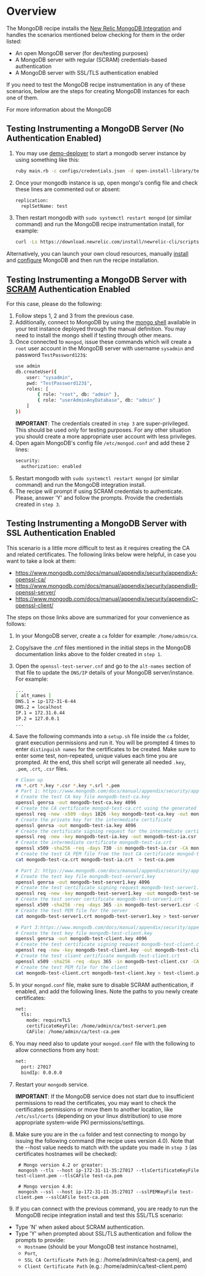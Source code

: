 # Overview

The MongoDB recipe installs the [New Relic MongoDB Integration](https://docs.newrelic.com/docs/infrastructure/host-integrations/host-integrations-list/mongodb/mongodb-monitoring-integration-new/) and handles the scenarios mentioned below checking for them in the order listed:

- An open MongoDB server (for dev/testing purposes)
- A MongoDB server with regular (SCRAM) credentials-based authentication
- A MongoDB server with SSL/TLS authentication enabled

If you need to test the MongoDB recipe instrumentation in any of these scenarios, below are the steps for creating MongoDB instances for each one of them.

For more information about the MongoDB 

## Testing Instrumenting a MongoDB Server (No Authentication Enabled)

1. You may use [demo-deployer](https://github.com/newrelic/demo-deployer) to start a mongodb server instance by using something like this:
    ```sh
    ruby main.rb -c configs/credentials.json -d open-install-library/test/manual/definitions/ohi/linux/mongodb-debian.json
    ```

2. Once your mongodb instance is up, open mongo's config file and check these lines are commented out or absent:
    ```sh
    replication:
      replSetName: test
    ```

3. Then restart mongodb with `sudo systemctl restart mongod` (or similar command) and run the MongoDB recipe instrumentation install, for example:
    ```sh
    curl -Ls https://download.newrelic.com/install/newrelic-cli/scripts/install.sh | bash && sudo NEW_RELIC_API_KEY=<API_KEY> NEW_RELIC_ACCOUNT_ID=<ACCOUNT_ID> NEW_RELIC_REGION=<REGION> /usr/local/bin/newrelic install -n mongodb-open-source-integration

    ```

Alternatively, you can launch your own cloud resources, manually [install](https://www.mongodb.com/docs/manual/installation/) and [configure](https://www.mongodb.com/docs/manual/reference/configuration-options/) MongoDB and then run the recipe installation.

## Testing Instrumenting a MongoDB Server with [SCRAM](https://www.mongodb.com/docs/manual/core/security-scram/) Authentication Enabled

For this case, please do the following:

1. Follow steps 1, 2 and 3 from the previous case.
2. Additionally, connect to MongoDB by using the [mongo shell](https://www.mongodb.com/docs/mongodb-shell/) available in your test instance deployed through the manual definition. You may need to install the mongo shell if testing through other means.
3. Once connected to `mongod`, issue these commands which will create a `root` user account in the MongoDB server with username `sysadmin` and password `TestPassword123$`:
    ```sh
    use admin
    db.createUser({ 
        user: "sysadmin",
        pwd: "TestPassword123$",
        roles: [
            { role: "root", db: "admin" },
            { role: "userAdminAnyDatabase", db: "admin" }
        ] 
    })
    ```
    **IMPORTANT**: The credentials created in `step 3` are super-privileged. This should be used only for testing purposes. For any other situation you should create a more appropriate user account with less privileges.
4. Open again MongoDB's config file `/etc/mongod.conf` and add these 2 lines:
    ```sh
    security:
      authorization: enabled
    ```
5. Restart mongodb with `sudo systemctl restart mongod` (or similar command) and run the MongoDB integration install.
6. The recipe will prompt if using SCRAM credentials to authenticate. Please, answer 'Y' and follow the prompts. Provide the credentials created in `step 3`.

## Testing Instrumenting a MongoDB Server with SSL Authentication Enabled

This scenario is a little more difficult to test as it requires creating the CA and related certificates. The following links below were helpful, in case you want to take a look at them: 

- https://www.mongodb.com/docs/manual/appendix/security/appendixA-openssl-ca/
- https://www.mongodb.com/docs/manual/appendix/security/appendixB-openssl-server/
- https://www.mongodb.com/docs/manual/appendix/security/appendixC-openssl-client/

The steps on those links above are summarized for your convenience as follows:

1. In your MongoDB server, create a `ca` folder for example: `/home/admin/ca`.
2. Copy/save the .cnf files mentioned in the initial steps in the MongoDB documentation links above to the folder created in `step 1`.
3. Open the `openssl-test-server.cnf` and go to the `alt-names` section of that file to update the `DNS/IP` details of your MongoDB server/instance. For example:
    ```sh
    ...
    [ alt_names ]
    DNS.1 = ip-172-31-6-44
    DNS.2 = localhost
    IP.1 = 172.31.6.44
    IP.2 = 127.0.0.1  
    ...
    ```
4. Save the following commands into a `setup.sh` file inside the `ca` folder, grant execution permissions and run it. You will be prompted 4 times to enter `distinguish names` for the certificates to be created. Make sure to enter some test, non-repeated, unique values each time you are prompted. At the end, this shell script will generate all needed `.key`, `.pem`, `.crt`, `.csr` files.
    ```sh
    # Clean up
    rm *.crt *.key *.csr *.key *.srl *.pem
    # Part 1: https://www.mongodb.com/docs/manual/appendix/security/appendixA-openssl-ca/
    # Create the test CA key file mongodb-test-ca.key
    openssl genrsa -out mongodb-test-ca.key 4096
    # Create the CA certificate mongod-test-ca.crt using the generated key file
    openssl req -new -x509 -days 1826 -key mongodb-test-ca.key -out mongodb-test-ca.crt -config openssl-test-ca.cnf
    # Create the private key for the intermediate certificate
    openssl genrsa -out mongodb-test-ia.key 4096
    # Create the certificate signing request for the intermediate certificate
    openssl req -new -key mongodb-test-ia.key -out mongodb-test-ia.csr -config openssl-test-ca.cnf
    # Create the intermediate certificate mongodb-test-ia.crt 
    openssl x509 -sha256 -req -days 730 -in mongodb-test-ia.csr -CA mongodb-test-ca.crt -CAkey mongodb-test-ca.key -set_serial 01 -out mongodb-test-ia.crt -extfile openssl-test-ca.cnf -extensions v3_ca
    # Create the test CA PEM file from the test CA certificate mongod-test-ca.crt and test intermediate certificate mongodb-test-ia.crt
    cat mongodb-test-ca.crt mongodb-test-ia.crt  > test-ca.pem

    # Part 2: https://www.mongodb.com/docs/manual/appendix/security/appendixB-openssl-server/
    # Create the test key file mongodb-test-server1.key
    openssl genrsa -out mongodb-test-server1.key 4096
    # Create the test certificate signing request mongodb-test-server1.csr
    openssl req -new -key mongodb-test-server1.key -out mongodb-test-server1.csr -config openssl-test-server.cnf
    # Create the test server certificate mongodb-test-server1.crt
    openssl x509 -sha256 -req -days 365 -in mongodb-test-server1.csr -CA mongodb-test-ia.crt -CAkey mongodb-test-ia.key -CAcreateserial -out mongodb-test-server1.crt -extfile openssl-test-server.cnf -extensions v3_req
    # Create the test PEM file for the server
    cat mongodb-test-server1.crt mongodb-test-server1.key > test-server1.pem

    # Part 3:https://www.mongodb.com/docs/manual/appendix/security/appendixC-openssl-client/
    # Create the test key file mongodb-test-client.key
    openssl genrsa -out mongodb-test-client.key 4096
    # Create the test certificate signing request mongodb-test-client.csr
    openssl req -new -key mongodb-test-client.key -out mongodb-test-client.csr -config openssl-test-client.cnf
    # Create the test client certificate mongodb-test-client.crt
    openssl x509 -sha256 -req -days 365 -in mongodb-test-client.csr -CA mongodb-test-ia.crt -CAkey mongodb-test-ia.key -CAcreateserial -out mongodb-test-client.crt -extfile openssl-test-client.cnf -extensions v3_req
    # Create the test PEM file for the client
    cat mongodb-test-client.crt mongodb-test-client.key > test-client.pem
    ```
5. In your `mongod.conf` file, make sure to disable SCRAM authentication, if enabled, and add the following lines. Note the paths to you newly create certificates:
    ```sh
    net:
      tls:
        mode: requireTLS
        certificateKeyFile: /home/admin/ca/test-server1.pem
        CAFile: /home/admin/ca/test-ca.pem
    ```
6. You may need also to update your `mongod.conf` file with the following to allow connections from any host:
    ```sh
    net:
      port: 27017
      bindIp: 0.0.0.0
    ```
7. Restart your `mongodb` service.
   
    **IMPORTANT**: If the MongoDB service does not start due to insufficient permissions to read the certificates, you may want to check the certificates permissions or move them
    to another location, like `/etc/ssl/certs` (depending on your linux distribution) to use more appropriate system-wide PKI permissions/settings.
8. Make sure you are in the `ca` folder and test connecting to mongo by issuing the following command (the recipe uses version 4.0). Note that the --host value needs to match with the update you made in `step 3` (as certificates hostnames will be checked):
   ```ssh
    # Mongo version 4.2 or greater:
    mongosh --tls --host ip-172-31-11-35:27017 --tlsCertificateKeyFile test-client.pem --tlsCAFile test-ca.pem

    # Mongo version 4.0:
    mongosh --ssl --host ip-172-31-11-35:27017 --sslPEMKeyFile test-client.pem --sslCAFile test-ca.pem
   ```
9. If you can connect with the previous command, you are ready to run the MongoDB recipe integration install and test this SSL/TLS scenario:
- Type 'N' when asked about SCRAM authentication.
- Type 'Y' when prompted about SSL/TLS authentication and follow the prompts to provide:
    - `Hostname` (should be your MongoDB test instance hostname),
    - `Port`,
    - `SSL CA Certificate Path` (e.g.: /home/admin/ca/test-ca.pem), and 
    - `Client Certificate Path` (e.g.: /home/admin/ca/test-client.pem)
